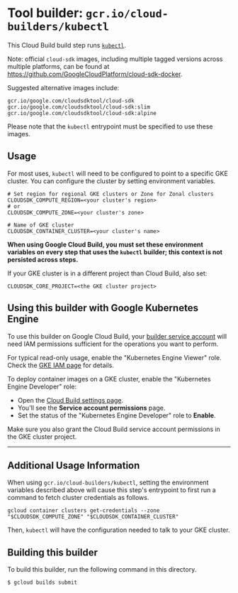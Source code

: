 # Tool builder: `gcr.io/cloud-builders/kubectl`

This Cloud Build build step runs
[`kubectl`](https://kubernetes.io/docs/user-guide/kubectl-overview/).

Note: official `cloud-sdk` images, including multiple tagged versions across
multiple platforms, can be found at
https://github.com/GoogleCloudPlatform/cloud-sdk-docker.

Suggested alternative images include:

    gcr.io/google.com/cloudsdktool/cloud-sdk
    gcr.io/google.com/cloudsdktool/cloud-sdk:slim
    gcr.io/google.com/cloudsdktool/cloud-sdk:alpine

Please note that the `kubectl` entrypoint must be specified to use these images.

## Usage

For most uses, `kubectl` will need to be configured to point to a specific GKE
cluster. You can configure the cluster by setting environment variables.

    # Set region for regional GKE clusters or Zone for Zonal clusters
    CLOUDSDK_COMPUTE_REGION=<your cluster's region>
    # or
    CLOUDSDK_COMPUTE_ZONE=<your cluster's zone>

    # Name of GKE cluster
    CLOUDSDK_CONTAINER_CLUSTER=<your cluster's name>

**When using Google Cloud Build, you must set these environment variables on
every step that uses the `kubectl` builder; this context is not persisted across
steps.**

If your GKE cluster is in a different project than Cloud Build, also set:

```CLOUDSDK_CORE_PROJECT=<the GKE cluster project>```

## Using this builder with Google Kubernetes Engine

To use this builder on Google Cloud Build, your [builder service
account](https://cloud.google.com/cloud-build/docs/how-to/service-account-permissions)
will need IAM permissions sufficient for the operations you want to perform.

For typical read-only usage, enable the "Kubernetes Engine Viewer" role. Check the
[GKE IAM page](https://cloud.google.com/kubernetes-engine/docs/how-to/iam#roles) for
details.

To deploy container images on a GKE cluster, enable the "Kubernetes Engine Developer"
role:

- Open the [Cloud Build settings page](https://console.cloud.google.com/cloud-build/settings).
- You'll see the **Service account permissions** page.
- Set the status of the "Kubernetes Engine Developer" role to **Enable**.

Make sure you also grant the Cloud Build service account permissions in the GKE cluster project.

---

## Additional Usage Information

When using `gcr.io/cloud-builders/kubectl`, setting the environment variables
described above will cause this step's entrypoint to first run a command to
fetch cluster credentials as follows.

    gcloud container clusters get-credentials --zone "$CLOUDSDK_COMPUTE_ZONE" "$CLOUDSDK_CONTAINER_CLUSTER"

Then, `kubectl` will have the configuration needed to talk to your GKE cluster.

## Building this builder

To build this builder, run the following command in this directory.

    $ gcloud builds submit
